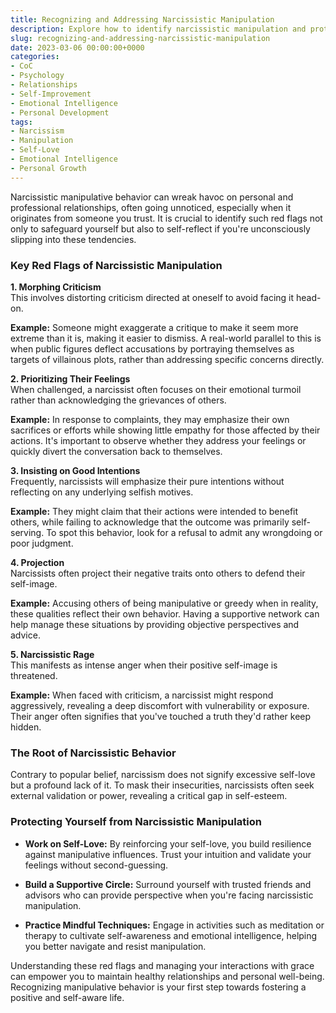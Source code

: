 ```yaml
---
title: Recognizing and Addressing Narcissistic Manipulation 
description: Explore how to identify narcissistic manipulation and protect yourself from it through real-world examples and practical advice.
slug: recognizing-and-addressing-narcissistic-manipulation
date: 2023-03-06 00:00:00+0000
categories:
- CoC
- Psychology
- Relationships
- Self-Improvement
- Emotional Intelligence
- Personal Development
tags:
- Narcissism
- Manipulation
- Self-Love
- Emotional Intelligence
- Personal Growth
---
```


Narcissistic manipulative behavior can wreak havoc on personal and professional relationships, often going unnoticed, especially when it originates from someone you trust. It is crucial to identify such red flags not only to safeguard yourself but also to self-reflect if you're unconsciously slipping into these tendencies.

### Key Red Flags of Narcissistic Manipulation

**1. Morphing Criticism**  
This involves distorting criticism directed at oneself to avoid facing it head-on.

**Example:** Someone might exaggerate a critique to make it seem more extreme than it is, making it easier to dismiss. A real-world parallel to this is when public figures deflect accusations by portraying themselves as targets of villainous plots, rather than addressing specific concerns directly.

**2. Prioritizing Their Feelings**  
When challenged, a narcissist often focuses on their emotional turmoil rather than acknowledging the grievances of others.

**Example:** In response to complaints, they may emphasize their own sacrifices or efforts while showing little empathy for those affected by their actions. It's important to observe whether they address your feelings or quickly divert the conversation back to themselves.

**3. Insisting on Good Intentions**  
Frequently, narcissists will emphasize their pure intentions without reflecting on any underlying selfish motives.

**Example:** They might claim that their actions were intended to benefit others, while failing to acknowledge that the outcome was primarily self-serving. To spot this behavior, look for a refusal to admit any wrongdoing or poor judgment.

**4. Projection**  
Narcissists often project their negative traits onto others to defend their self-image.

**Example:** Accusing others of being manipulative or greedy when in reality, these qualities reflect their own behavior. Having a supportive network can help manage these situations by providing objective perspectives and advice.

**5. Narcissistic Rage**  
This manifests as intense anger when their positive self-image is threatened.

**Example:** When faced with criticism, a narcissist might respond aggressively, revealing a deep discomfort with vulnerability or exposure. Their anger often signifies that you've touched a truth they'd rather keep hidden.

### The Root of Narcissistic Behavior

Contrary to popular belief, narcissism does not signify excessive self-love but a profound lack of it. To mask their insecurities, narcissists often seek external validation or power, revealing a critical gap in self-esteem.

### Protecting Yourself from Narcissistic Manipulation

- **Work on Self-Love:** By reinforcing your self-love, you build resilience against manipulative influences. Trust your intuition and validate your feelings without second-guessing.

- **Build a Supportive Circle:** Surround yourself with trusted friends and advisors who can provide perspective when you're facing narcissistic manipulation.

- **Practice Mindful Techniques:** Engage in activities such as meditation or therapy to cultivate self-awareness and emotional intelligence, helping you better navigate and resist manipulation.

Understanding these red flags and managing your interactions with grace can empower you to maintain healthy relationships and personal well-being. Recognizing manipulative behavior is your first step towards fostering a positive and self-aware life.

